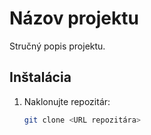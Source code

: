 # Názov projektu

Stručný popis projektu.

## Inštalácia

1. Naklonujte repozitár:
   ```bash
   git clone <URL repozitára>